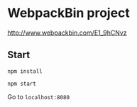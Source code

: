 # WebpackBin project
http://www.webpackbin.com/E1_9hCNvz

## Start

`npm install`

`npm start`

Go to `localhost:8080`
